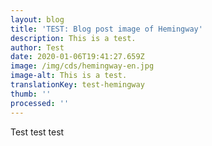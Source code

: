 ```yaml
---
layout: blog
title: 'TEST: Blog post image of Hemingway'
description: This is a test.
author: Test
date: 2020-01-06T19:41:27.659Z
image: /img/cds/hemingway-en.jpg
image-alt: This is a test.
translationKey: test-hemingway
thumb: ''
processed: ''
---
```

Test test test
